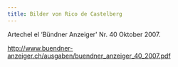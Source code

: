 ```yaml
---
title: Bilder von Rico de Castelberg
---
```


Artechel el ‘Bündner Anzeiger' Nr. 40 Oktober 2007.

<http://www.buendner-anzeiger.ch/ausgaben/buendner_anzeiger_40_2007.pdf>
